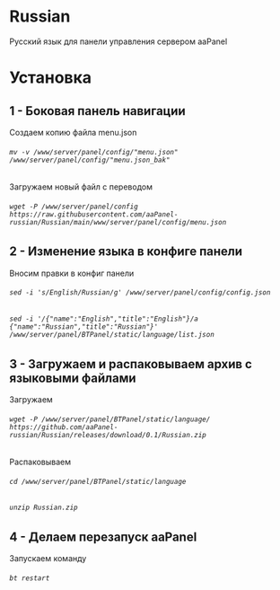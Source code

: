 # Russian
Русский язык для панели управления сервером aaPanel

**<h1>Установка</h1>**

## 1 - Боковая панель навигации
Создаем копию файла menu.json
###### `mv -v /www/server/panel/config/"menu.json" /www/server/panel/config/"menu.json_bak"`
Загружаем новый файл с переводом
###### `wget -P /www/server/panel/config https://raw.githubusercontent.com/aaPanel-russian/Russian/main/www/server/panel/config/menu.json`

## 2 - Изменение языка в конфиге панели
Вносим правки в конфиг панели
###### `sed -i 's/English/Russian/g' /www/server/panel/config/config.json`
###### `sed -i '/{"name":"English","title":"English"}/a {"name":"Russian","title":"Russian"}' /www/server/panel/BTPanel/static/language/list.json`

## 3 - Загружаем и распаковываем архив с языковыми файлами
Загружаем
###### `wget -P /www/server/panel/BTPanel/static/language/ https://github.com/aaPanel-russian/Russian/releases/download/0.1/Russian.zip`
Распаковываем
###### `cd /www/server/panel/BTPanel/static/language`
###### `unzip Russian.zip`

## 4 - Делаем перезапуск aaPanel
Запускаем команду
###### `bt restart`
